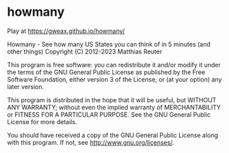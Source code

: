 # howmany

Play at https://gweax.github.io/howmany/

Howmany - See how many US States you can think of in 5 minutes (and other things)
Copyright (C) 2012-2023 Matthias Reuter

This program is free software: you can redistribute it and/or modify
it under the terms of the GNU General Public License as published by
the Free Software Foundation, either version 3 of the License, or
(at your option) any later version.

This program is distributed in the hope that it will be useful,
but WITHOUT ANY WARRANTY; without even the implied warranty of
MERCHANTABILITY or FITNESS FOR A PARTICULAR PURPOSE.  See the
GNU General Public License for more details.

You should have received a copy of the GNU General Public License
along with this program.  If not, see <http://www.gnu.org/licenses/>.
